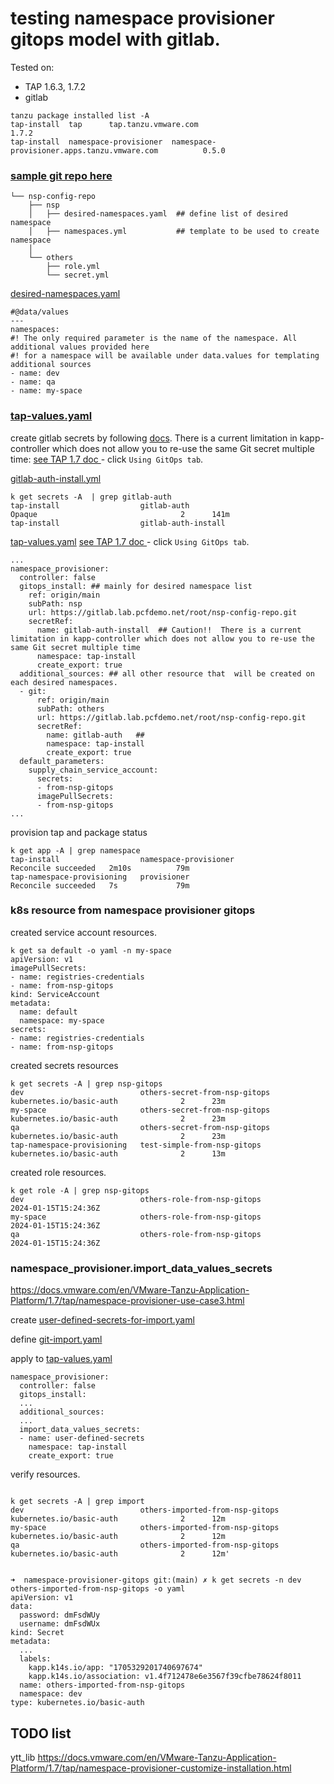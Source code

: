 # testing  namespace provisioner gitops model with gitlab.

Tested on:
- TAP 1.6.3, 1.7.2
- gitlab

```
tanzu package installed list -A 
tap-install  tap      tap.tanzu.vmware.com                                 1.7.2                    
tap-install  namespace-provisioner  namespace-provisioner.apps.tanzu.vmware.com          0.5.0                  
```

### [sample git repo here](nsp-config-repo)

```
└── nsp-config-repo
    ├── nsp 
    │   ├── desired-namespaces.yaml  ## define list of desired namespace
    │   ├── namespaces.yml           ## template to be used to create namespace
    │  
    └── others 
        ├── role.yml 
        └── secret.yml
```

[desired-namespaces.yaml](nsp-config-repo/nsp/desired-namespaces.yaml)
```
#@data/values
---
namespaces:
#! The only required parameter is the name of the namespace. All additional values provided here 
#! for a namespace will be available under data.values for templating additional sources
- name: dev
- name: qa
- name: my-space

```


### [tap-values.yaml](tap-full-values.yml)

create gitlab secrets by following [docs](https://docs.vmware.com/en/VMware-Tanzu-Application-Platform/1.7/tap/namespace-provisioner-use-case7.html). There is a current limitation in kapp-controller which does not allow you to re-use the same Git secret multiple time: [see TAP 1.7 doc ](https://docs.vmware.com/en/VMware-Tanzu-Application-Platform/1.7/tap/namespace-provisioner-use-case3.html#git-private) - click `Using GitOps tab`.

[gitlab-auth-install.yml](gitlab-auth-install.yaml) 

```
k get secrets -A  | grep gitlab-auth
tap-install                  gitlab-auth                                                    Opaque                                2      141m
tap-install                  gitlab-auth-install
```

[tap-values.yaml](tap-full-values.yml) [see TAP 1.7 doc ](https://docs.vmware.com/en/VMware-Tanzu-Application-Platform/1.7/tap/namespace-provisioner-use-case3.html#git-authentication-for-private-repository-for-workloads-and-supply-chain-3) - click `Using GitOps tab`.
```
...
namespace_provisioner:
  controller: false
  gitops_install: ## mainly for desired namespace list
    ref: origin/main
    subPath: nsp
    url: https://gitlab.lab.pcfdemo.net/root/nsp-config-repo.git
    secretRef:
      name: gitlab-auth-install  ## Caution!!  There is a current limitation in kapp-controller which does not allow you to re-use the same Git secret multiple time
      namespace: tap-install
      create_export: true
  additional_sources: ## all other resource that  will be created on each desired namespaces.
  - git:
      ref: origin/main
      subPath: others
      url: https://gitlab.lab.pcfdemo.net/root/nsp-config-repo.git
      secretRef:
        name: gitlab-auth   ##
        namespace: tap-install
        create_export: true
  default_parameters:
    supply_chain_service_account:
      secrets:
      - from-nsp-gitops
      imagePullSecrets:
      - from-nsp-gitops
...
```


provision tap and package status

```
k get app -A | grep namespace
tap-install                  namespace-provisioner                Reconcile succeeded   2m10s          79m
tap-namespace-provisioning   provisioner                          Reconcile succeeded   7s             79m
```

### k8s resource from namespace provisioner gitops

created service account resources.

```
k get sa default -o yaml -n my-space
apiVersion: v1
imagePullSecrets:
- name: registries-credentials
- name: from-nsp-gitops
kind: ServiceAccount
metadata:
  name: default
  namespace: my-space
secrets:
- name: registries-credentials
- name: from-nsp-gitops
```

created secrets resources 
```
k get secrets -A | grep nsp-gitops
dev                          others-secret-from-nsp-gitops                                  kubernetes.io/basic-auth              2      23m
my-space                     others-secret-from-nsp-gitops                                  kubernetes.io/basic-auth              2      23m
qa                           others-secret-from-nsp-gitops                                  kubernetes.io/basic-auth              2      23m
tap-namespace-provisioning   test-simple-from-nsp-gitops                                    kubernetes.io/basic-auth              2      13m

```

created role resources.
```
k get role -A | grep nsp-gitops
dev                          others-role-from-nsp-gitops                       2024-01-15T15:24:36Z
my-space                     others-role-from-nsp-gitops                       2024-01-15T15:24:36Z
qa                           others-role-from-nsp-gitops                       2024-01-15T15:24:36Z

```


### namespace_provisioner.import_data_values_secrets
https://docs.vmware.com/en/VMware-Tanzu-Application-Platform/1.7/tap/namespace-provisioner-use-case3.html

create [user-defined-secrets-for-import.yaml](user-defined-secrets-for-import.yaml)

define [git-import.yaml](nsp-config-repo/others/git-import.yaml)

apply to  [tap-values.yaml](tap-full-values.yml)

```
namespace_provisioner:
  controller: false
  gitops_install:
  ...
  additional_sources:
  ...
  import_data_values_secrets:
  - name: user-defined-secrets
    namespace: tap-install
    create_export: true
```

verify resources.
```

k get secrets -A | grep import
dev                          others-imported-from-nsp-gitops                                kubernetes.io/basic-auth              2      12m
my-space                     others-imported-from-nsp-gitops                                kubernetes.io/basic-auth              2      12m
qa                           others-imported-from-nsp-gitops                                kubernetes.io/basic-auth              2      12m'


➜  namespace-provisioner-gitops git:(main) ✗ k get secrets -n dev                          others-imported-from-nsp-gitops -o yaml
apiVersion: v1
data:
  password: dmFsdWUy
  username: dmFsdWUx
kind: Secret
metadata:
  ...
  labels:
    kapp.k14s.io/app: "1705329201740697674"
    kapp.k14s.io/association: v1.4f712478e6e3567f39cfbe78624f8011
  name: others-imported-from-nsp-gitops
  namespace: dev
type: kubernetes.io/basic-auth

```


## TODO list
ytt_lib
https://docs.vmware.com/en/VMware-Tanzu-Application-Platform/1.7/tap/namespace-provisioner-customize-installation.html


